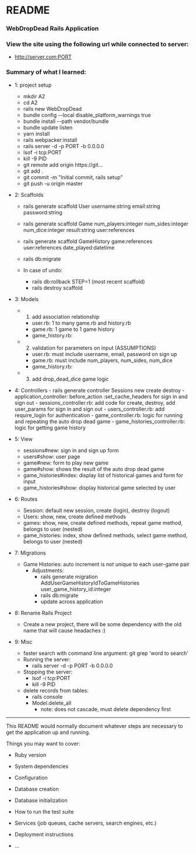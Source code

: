 # README

### WebDropDead Rails Application

### View the site using the following url while connected to server:
- http://server.com:PORT

### Summary of what I learned:
- 1: project setup
    - mkdir A2
    - cd A2
    - rails new WebDropDead
    - bundle config --local disable_platform_warnings true
    - bundle install --path vendor/bundle
    - bundle update listen
    - yarn install
    - rails webpacker:install
    - rails server -d -p PORT -b 0.0.0.0
    - lsof -i tcp:PORT
    - kill -9 PID
    - git remote add origin https://git...
    - git add .
    - git commit -m "Initial commit, rails setup"
    - git push -u origin master

- 2: Scaffolds
    - rails generate scaffold User username:string email:string password:string
    - rails generate scaffold Game num_players:integer num_sides:integer num_dice:integer result:string user:references
    - rails generate scaffold GameHistory game:references user:references date_played:datetime
    - rails db:migrate

    - In case of undo:
        - rails db:rollback STEP=1 (most recent scaffold)
        - rails destroy scaffold <ScaffoldName>

- 3: Models
    - 1. add association relationship
        - user.rb: 1 to many game.rb and history.rb
        - game.rb: 1 game to 1 game history
        - game_history.rb:
        
    - 2. validation for parameters on input (ASSUMPTIONS)
        - user.rb: must include username, email, password on sign up
        - game.rb: must include num_players, num_sides, num_dice
        - game_history.rb:

    - 3. add drop_dead_dice game logic

- 4: Controllers
        - rails generate controller Sessions new create destroy
        - application_controller: before_action :set_cache_headers for sign in and sign out
        - sessions_controller.rb: add code for create, destroy, add user_params for sign in and sign out
        - users_controller.rb: add require_login for authentication
        - game_controller.rb: logic for running and repeating the auto drop dead game
        - game_histories_controller.rb: logic for getting game history

- 5: View
    - sessions#new: sign in and sign up form
    - users#show: user page
    - game#new: form to play new game
    - game#show: shows the result of the auto drop dead game
    - game_histories#index: display list of historical games and form for input
    - game_histories#show: display historical game selected by user

- 6: Routes
    - Session: default new session, create (login), destroy (logout)
    - Users: show, new, create defined methods
    - games: show, new, create defined methods, repeat game method, belongs to user (nested)
    - game_histories: index, show defined methods, select game method, belongs to user (nested)

- 7: Migrations
    - Game Histories: auto increment is not unique to each user-game pair
        - Adjustments:
            - rails generate migration AddUserGameHistoryIdToGameHistories user_game_history_id:integer
            - rails db:migrate
            - update across application

- 8: Rename Rails Project
    - Create a new project, there will be some dependency with the old name that will cause headaches :)

- 9: Misc
    - faster search with command line argument: git grep 'word to search'
    - Running the server:
        - rails server -d -p PORT -b 0.0.0.0
    - Stopping the server:
        - lsof -i tcp:PORT
        - kill -9 PID
    - delete records from tables:
        - rails console
        - Model.delete_all
            - note: does not cascade, must delete dependency first

----

This README would normally document whatever steps are necessary to get the
application up and running.

Things you may want to cover:

* Ruby version

* System dependencies

* Configuration

* Database creation

* Database initialization

* How to run the test suite

* Services (job queues, cache servers, search engines, etc.)

* Deployment instructions

* ...
